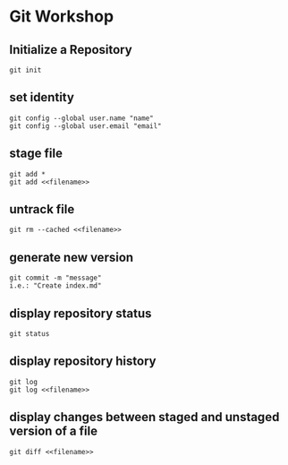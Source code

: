 # Git Workshop

## Initialize a Repository

    git init

## set identity

    git config --global user.name "name"
    git config --global user.email "email"

## stage file

    git add *
    git add <<filename>>

## untrack file

    git rm --cached <<filename>>

## generate new version

    git commit -m "message"
    i.e.: "Create index.md"

## display repository status

    git status

## display repository history

    git log
    git log <<filename>>

## display changes between staged and unstaged version of a file

    git diff <<filename>>


